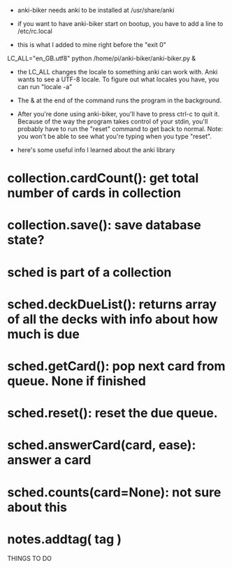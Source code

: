 
- anki-biker needs anki to be installed at /usr/share/anki

- if you want to have anki-biker start on bootup, you have to add a line to /etc/rc.local
- this is what I added to mine right before the "exit 0"

LC_ALL="en_GB.utf8" python /home/pi/anki-biker/anki-biker.py &

- the LC_ALL changes the locale to something anki can work with. Anki wants to see a UTF-8 locale. To figure out what locales you have, you can run "locale -a"

- The & at the end of the command runs the program in the background.


- After you're done using anki-biker, you'll have to press ctrl-c to quit it. Because of the way the program takes control of your stdin, you'll probably have to run the "reset" command to get back to normal. Note: you won't be able to see what you're typing when you type "reset".


- here's some useful info I learned about the anki library

# collection.cardCount(): get total number of cards in collection
# collection.save(): save database state?

# sched is part of a collection
# sched.deckDueList(): returns array of all the decks with info about how much is due
# sched.getCard(): pop next card from queue. None if finished
# sched.reset(): reset the due queue.
# sched.answerCard(card, ease): answer a card
# sched.counts(card=None): not sure about this

# notes.addtag( tag )

THINGS TO DO






